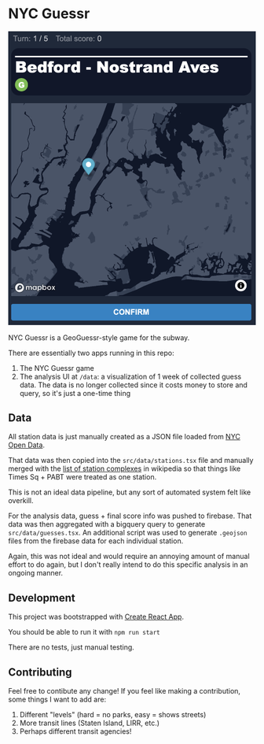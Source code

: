 # NYC Guessr

<center><img src="public/screenshot.png"/></center>

NYC Guessr is a GeoGuessr-style game for the subway.

There are essentially two apps running in this repo:

1. The NYC Guessr game
2. The analysis UI at `/data`: a visualization of 1 week of collected guess
   data. The data is no longer collected since it costs money to store and
   query, so it's just a one-time thing

## Data

All station data is just manually created as a JSON file loaded from [NYC Open
Data](https://data.cityofnewyork.us/Transportation/Subway-Stations/arq3-7z49).

That data was then copied into the `src/data/stations.tsx` file and manually
merged with the [list of station
complexes](https://en.wikipedia.org/wiki/New_York_City_Subway_stations#Station_complexes)
in wikipedia so that things like Times Sq + PABT were treated as one station.

This is not an ideal data pipeline, but any sort of automated system felt like
overkill.

For the analysis data, guess + final score info was pushed to firebase. That
data was then aggregated with a bigquery query to generate
`src/data/guesses.tsx`. An additional script was used to generate `.geojson`
files from the firebase data for each individual station.

Again, this was not ideal and would require an annoying amount of manual effort
to do again, but I don't really intend to do this specific analysis in an
ongoing manner.

## Development

This project was bootstrapped with [Create React App](https://github.com/facebook/create-react-app).

You should be able to run it with `npm run start`

There are no tests, just manual testing.

## Contributing

Feel free to contibute any change! If you feel like making a contribution, some
things I want to add are:

1. Different "levels" (hard = no parks, easy = shows streets)
2. More transit lines (Staten Island, LIRR, etc.)
3. Perhaps different transit agencies!
